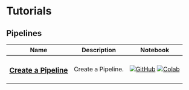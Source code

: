 # Tutorials

## Pipelines
| Name | Description | Notebook |
| --- | --- | --- |
| <h3>[Create a Pipeline](pipelines/create_a_pipeline/chapter.md)</h3> | Create a Pipeline. | [![GitHub](https://badgen.net/badge/icon/github?icon=github&label)](https://github.com/dataloop-ai/dtlpy-documentation/blob/main/tutorials/pipelines/create_a_pipeline/chapter.ipynb) [![Colab](https://colab.research.google.com/assets/colab-badge.svg)](https://colab.research.google.com/github/dataloop-ai/dtlpy-documentation/blob/main/tutorials/pipelines/create_a_pipeline/chapter.ipynb) |